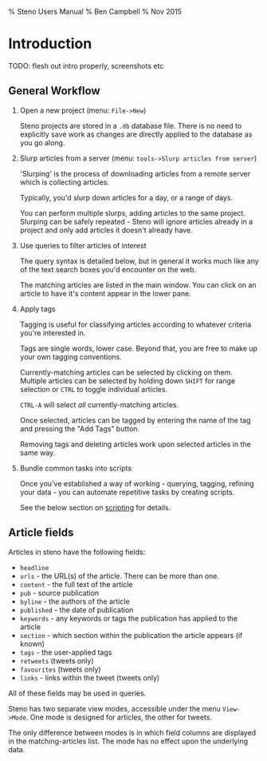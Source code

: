 % Steno Users Manual
% Ben Campbell
% Nov 2015


# Introduction

TODO: flesh out intro properly, screenshots etc

## General Workflow

1. Open a new project (menu: `File->New`)

    Steno projects are stored in a `.db` database file.
    There is no need to explicitly save work as changes are directly
    applied to the database as you go along.

2. Slurp articles from a server (menu: `tools->Slurp articles from server`)

    'Slurping' is the process of downloading articles from a remote server
    which is collecting articles.

    Typically, you'd slurp down articles for a day, or a range of days.

    You can perform multiple slurps, adding articles to the same project.
    Slurping can be safely repeated - Steno will ignore articles already
    in a project and only add articles it doesn't already have.

3. Use queries to filter articles of interest

    The query syntax is detailed below, but in general it works much
    like any of the text search boxes you'd encounter on the web.

    The matching articles are listed in the main window. You can click on an article
    to have it's content appear in the lower pane.

4. Apply tags

    Tagging is useful for classifying articles according to whatever
    criteria you're interested in.

    Tags are single words, lower case.
    Beyond that, you are free to make up your own tagging conventions.

    Currently-matching articles can be selected by clicking on them.
    Multiple articles can be selected by holding down `SHIFT` for range
    selection or `CTRL` to toggle individual articles.

    `CTRL-A` will select *all* currently-matching articles.

    Once selected, articles can be tagged by entering the name of the tag and
    pressing the "Add Tags" button.

    Removing tags and deleting articles work upon selected articles in the
    same way.

5. Bundle common tasks into scripts

    Once you've established a way of working - querying, tagging, refining
    your data - you can automate repetitive tasks by creating scripts.

    See the below section on [scripting](#scripting) for details.


## Article fields

Articles in steno have the following fields:

*	`headline`
*	`urls` - the URL(s) of the article. There can be more than one.
*	`content` - the full text of the article
*	`pub` - source publication
*	`byline` - the authors of the article
*	`published` - the date of publication
*	`keywords` - any keywords or tags the publication has applied to the article
*	`section` - which section within the publication the article appears (if known)
*	`tags` - the user-applied tags
*	`retweets`  (tweets only)
*	`favourites`  (tweets only)
*	`links` - links within the tweet (tweets only)

All of these fields may be used in queries.

Steno has two separate view modes, accessible under the menu `View->Mode`.
One mode is designed for articles, the other for tweets.

The only difference between modes is in which field columns are displayed
in the matching-articles list. The mode has no effect upon the underlying data.




